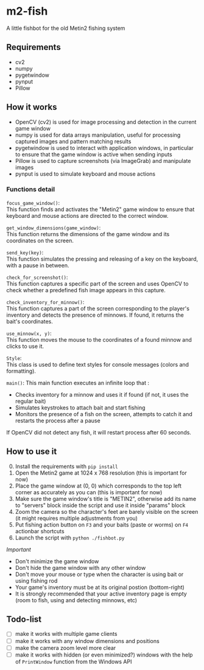 # m2-fish

A little fishbot for the old Metin2 fishing system

## Requirements

- cv2
- numpy
- pygetwindow
- pynput
- Pillow

## How it works

- OpenCV (cv2) is used for image processing and detection in the current game window
- numpy is used for data arrays manipulation, useful for processing captured images and pattern matching results
- pygetwindow is used to interact with application windows, in particular to ensure that the game window is active when sending inputs
- Pillow is used to capture screenshots (via ImageGrab) and manipulate images
- pynput is used to simulate keyboard and mouse actions

### Functions detail

`focus_game_window()`:  
This function finds and activates the "Metin2" game window to ensure that keyboard and mouse actions are directed to the correct window.

`get_window_dimensions(game_window)`:  
This function returns the dimensions of the game window and its coordinates on the screen.

`send_key(key)`:  
This function simulates the pressing and releasing of a key on the keyboard, with a pause in between.

`check_for_screenshot()`:  
This function captures a specific part of the screen and uses OpenCV to check whether a predefined fish image appears in this capture.

`check_inventory_for_minnow()`:  
This function captures a part of the screen corresponding to the player's inventory and detects the presence of minnows. If found, it returns the bait's coordinates.

`use_minnow(x, y)`:  
This function moves the mouse to the coordinates of a found minnow and clicks to use it.

`Style`:  
This class is used to define text styles for console messages (colors and formatting).

`main()`:
This main function executes an infinite loop that :
- Checks inventory for a minnow and uses it if found (if not, it uses the regular bait)
- Simulates keystrokes to attach bait and start fishing
- Monitors the presence of a fish on the screen, attempts to catch it and restarts the process after a pause

If OpenCV did not detect any fish, it will restart process after 60 seconds.

## How to use it

0. Install the requirements with `pip install`
1. Open the Metin2 game at 1024 x 768 resolution (this is important for now)
2. Place the game window at (0, 0) which corresponds to the top left corner as accurately as you can (this is important for now)
3. Make sure the game window's title is "METIN2", otherwise add its name to "servers" block inside the script and use it inside "params" block
4. Zoom the camera so the character's feet are barely visible on the screen (it might requires multiple adjustments from you)
5. Put fishing action button on `F3` and your baits (paste or worms) on `F4` actionbar shortcuts
6. Launch the script with `python ./fishbot.py`

*Important*  
- Don't minimize the game window
- Don't hide the game window with any other window
- Don't move your mouse or type when the character is using bait or using fishing rod
- Your game's inventory must be at its original postion (bottom-right)
- It is strongly recommended that your active inventory page is empty (room to fish, using and detecting minnows, etc)

## Todo-list
- [ ] make it works with multiple game clients
- [ ] make it works with any window dimensions and positions
- [ ] make the camera zoom level more clear
- [ ] make it works with hidden (or even minimized?) windows with the help of `PrintWindow` function from the Windows API
